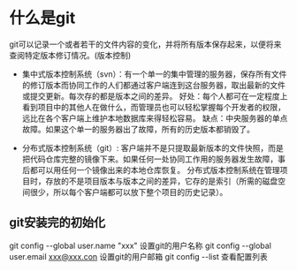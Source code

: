 # 什么是git

git可以记录一个或者若干的文件内容的变化，并将所有版本保存起来，以便将来查阅特定版本修订情况。(版本控制)

- 集中式版本控制系统（svn）：有一个单一的集中管理的服务器，保存所有文件的修订版本而协同工作的人们都通过客户端连到这台服务器，取出最新的文件或提交更新。每次存的都是版本之间的差异。
好处：每个人都可在一定程度上看到项目中的其他人在做什么，而管理员也可以轻松掌握每个开发者的权限，远比在各个客户端上维护本地数据库来得轻松容易。
缺点：中央服务器的单点故障。如果这个单一的服务器出了故障，所有的历史版本都销毁了。

- 分布式版本控制系统（git）: 客户端并不是只提取最新版本的文件快照，而是把代码仓库完整的镜像下来。如果任何一处协同工作用的服务器发生故障，事后都可以用任何一个镜像出来的本地仓库恢复。
分布式版本控制系统在管理项目时，存放的不是项目版本与版本之间的差异，它存的是索引（所需的磁盘空间很少，所以每个客户端都可以放下整个项目的历史记录）。

## git安装完的初始化

git config --global user.name "xxx"  设置git的用户名称
git config --global user.email xxx@xxx.con 设置git的用户邮箱
git config --list 查看配置列表
